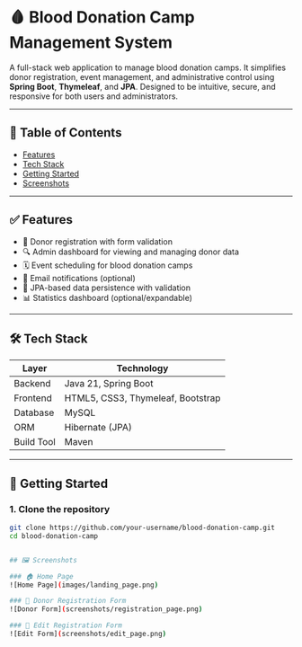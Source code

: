 # 🩸 Blood Donation Camp Management System

A full-stack web application to manage blood donation camps. It simplifies donor registration, event management, and administrative control using **Spring Boot**, **Thymeleaf**, and **JPA**. Designed to be intuitive, secure, and responsive for both users and administrators.

---

## 📌 Table of Contents

- [Features](#-features)
- [Tech Stack](#-tech-stack)
- [Getting Started](#-getting-started)
- [Screenshots](#-screenshots)

---

## ✅ Features

- 📝 Donor registration with form validation
- 🔍 Admin dashboard for viewing and managing donor data
- 🗓️ Event scheduling for blood donation camps
- 📧 Email notifications (optional)
- 🧪 JPA-based data persistence with validation
- 📊 Statistics dashboard (optional/expandable)

---

## 🛠 Tech Stack

| Layer      | Technology                        |
|------------|-----------------------------------|
| Backend    | Java 21, Spring Boot              |
| Frontend   | HTML5, CSS3, Thymeleaf, Bootstrap |
| Database   | MySQL                             |
| ORM        | Hibernate (JPA)                   |
| Build Tool | Maven                             |

---

## 🚀 Getting Started

### 1. Clone the repository
```bash
git clone https://github.com/your-username/blood-donation-camp.git
cd blood-donation-camp


## 🖼️ Screenshots

### 🏠 Home Page
![Home Page](images/landing_page.png)

### 📝 Donor Registration Form
![Donor Form](screenshots/registration_page.png)

### 📝 Edit Registration Form
![Edit Form](screenshots/edit_page.png)

